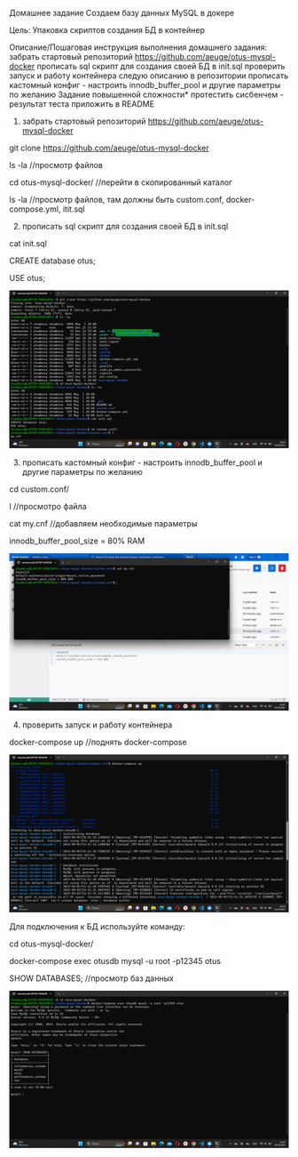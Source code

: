 
Домашнее задание
Создаем базу данных MySQL в докере

Цель:
Упаковка скриптов создания БД в контейнер


Описание/Пошаговая инструкция выполнения домашнего задания:
забрать стартовый репозиторий https://github.com/aeuge/otus-mysql-docker
прописать sql скрипт для создания своей БД в init.sql
проверить запуск и работу контейнера следую описанию в репозитории
прописать кастомный конфиг - настроить innodb_buffer_pool и другие параметры по желанию
Задание повышенной сложности*
протестить сисбенчем - результат теста приложить в README




1. забрать стартовый репозиторий https://github.com/aeuge/otus-mysql-docker



git clone https://github.com/aeuge/otus-mysql-docker

ls -la   //просмотр файлов

cd otus-mysql-docker/   //перейти в скопированный каталог

ls -la   //просмотр файлов, там должны быть custom.conf, docker-compose.yml, itit.sql


2. прописать sql скрипт для создания своей БД в init.sql


cat init.sql

CREATE database otus;

USE otus;


![Стартовый репозиторий](Стартовый%20репозиторий.png)



3. прописать кастомный конфиг - настроить innodb_buffer_pool и другие параметры по желанию


cd custom.conf/

l   //просмотро файла

cat my.cnf   //добавляем необходимые параметры


innodb_buffer_pool_size = 80% RAM


![Конфиг](Конфиг.png)



4. проверить запуск и работу контейнера



docker-compose up  //поднять docker-compose


![Докер компос](Докер%20компос.png)


Для подключения к БД используйте команду:


cd otus-mysql-docker/

docker-compose exec otusdb mysql -u root -p12345 otus


SHOW DATABASES;         //просмотр баз данных


![Подключение](Подключение.png)

